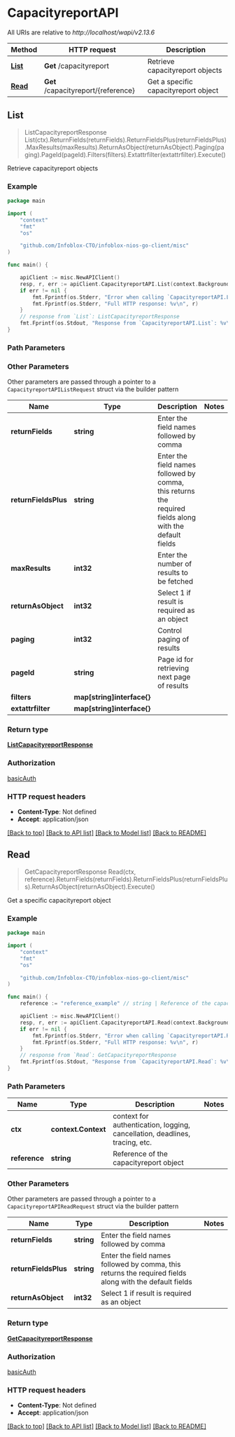 # CapacityreportAPI

All URIs are relative to *http://localhost/wapi/v2.13.6*

Method | HTTP request | Description
------------- | ------------- | -------------
[**List**](CapacityreportAPI.md#List) | **Get** /capacityreport | Retrieve capacityreport objects
[**Read**](CapacityreportAPI.md#Read) | **Get** /capacityreport/{reference} | Get a specific capacityreport object



## List

> ListCapacityreportResponse List(ctx).ReturnFields(returnFields).ReturnFieldsPlus(returnFieldsPlus).MaxResults(maxResults).ReturnAsObject(returnAsObject).Paging(paging).PageId(pageId).Filters(filters).Extattrfilter(extattrfilter).Execute()

Retrieve capacityreport objects



### Example

```go
package main

import (
	"context"
	"fmt"
	"os"

	"github.com/Infoblox-CTO/infoblox-nios-go-client/misc"
)

func main() {

	apiClient := misc.NewAPIClient()
	resp, r, err := apiClient.CapacityreportAPI.List(context.Background()).Execute()
	if err != nil {
		fmt.Fprintf(os.Stderr, "Error when calling `CapacityreportAPI.List``: %v\n", err)
		fmt.Fprintf(os.Stderr, "Full HTTP response: %v\n", r)
	}
	// response from `List`: ListCapacityreportResponse
	fmt.Fprintf(os.Stdout, "Response from `CapacityreportAPI.List`: %v\n", resp)
}
```

### Path Parameters



### Other Parameters

Other parameters are passed through a pointer to a `CapacityreportAPIListRequest` struct via the builder pattern


Name | Type | Description  | Notes
------------- | ------------- | ------------- | -------------
**returnFields** | **string** | Enter the field names followed by comma | 
**returnFieldsPlus** | **string** | Enter the field names followed by comma, this returns the required fields along with the default fields | 
**maxResults** | **int32** | Enter the number of results to be fetched | 
**returnAsObject** | **int32** | Select 1 if result is required as an object | 
**paging** | **int32** | Control paging of results | 
**pageId** | **string** | Page id for retrieving next page of results | 
**filters** | **map[string]interface{}** |  | 
**extattrfilter** | **map[string]interface{}** |  | 

### Return type

[**ListCapacityreportResponse**](ListCapacityreportResponse.md)

### Authorization

[basicAuth](../README.md#basicAuth)

### HTTP request headers

- **Content-Type**: Not defined
- **Accept**: application/json

[[Back to top]](#) [[Back to API list]](../README.md#documentation-for-api-endpoints)
[[Back to Model list]](../README.md#documentation-for-models)
[[Back to README]](../README.md)


## Read

> GetCapacityreportResponse Read(ctx, reference).ReturnFields(returnFields).ReturnFieldsPlus(returnFieldsPlus).ReturnAsObject(returnAsObject).Execute()

Get a specific capacityreport object



### Example

```go
package main

import (
	"context"
	"fmt"
	"os"

	"github.com/Infoblox-CTO/infoblox-nios-go-client/misc"
)

func main() {
	reference := "reference_example" // string | Reference of the capacityreport object

	apiClient := misc.NewAPIClient()
	resp, r, err := apiClient.CapacityreportAPI.Read(context.Background(), reference).Execute()
	if err != nil {
		fmt.Fprintf(os.Stderr, "Error when calling `CapacityreportAPI.Read``: %v\n", err)
		fmt.Fprintf(os.Stderr, "Full HTTP response: %v\n", r)
	}
	// response from `Read`: GetCapacityreportResponse
	fmt.Fprintf(os.Stdout, "Response from `CapacityreportAPI.Read`: %v\n", resp)
}
```

### Path Parameters


Name | Type | Description  | Notes
------------- | ------------- | ------------- | -------------
**ctx** | **context.Context** | context for authentication, logging, cancellation, deadlines, tracing, etc.
**reference** | **string** | Reference of the capacityreport object | 

### Other Parameters

Other parameters are passed through a pointer to a `CapacityreportAPIReadRequest` struct via the builder pattern


Name | Type | Description  | Notes
------------- | ------------- | ------------- | -------------
**returnFields** | **string** | Enter the field names followed by comma | 
**returnFieldsPlus** | **string** | Enter the field names followed by comma, this returns the required fields along with the default fields | 
**returnAsObject** | **int32** | Select 1 if result is required as an object | 

### Return type

[**GetCapacityreportResponse**](GetCapacityreportResponse.md)

### Authorization

[basicAuth](../README.md#basicAuth)

### HTTP request headers

- **Content-Type**: Not defined
- **Accept**: application/json

[[Back to top]](#) [[Back to API list]](../README.md#documentation-for-api-endpoints)
[[Back to Model list]](../README.md#documentation-for-models)
[[Back to README]](../README.md)

